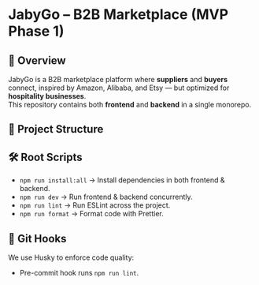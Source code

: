 # JabyGo – B2B Marketplace (MVP Phase 1)

## 📌 Overview
JabyGo is a B2B marketplace platform where **suppliers** and **buyers** connect, inspired by Amazon, Alibaba, and Etsy — but optimized for **hospitality businesses**.  
This repository contains both **frontend** and **backend** in a single monorepo.

## 📂 Project Structure

## 🛠️ Root Scripts
- `npm run install:all` → Install dependencies in both frontend & backend.
- `npm run dev` → Run frontend & backend concurrently.
- `npm run lint` → Run ESLint across the project.
- `npm run format` → Format code with Prettier.

## 🧹 Git Hooks
We use Husky to enforce code quality:
- Pre-commit hook runs `npm run lint`.
